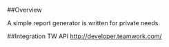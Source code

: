 ##Overview

A simple report generator is written for private needs.

##Integration
TW API http://developer.teamwork.com/
